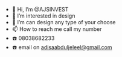 - 👋 Hi, I’m @AJSINVEST
- 👀 I’m interested in design 
- 💞️ I’m can design any type of your choose
- 📫 How to reach me call my number 
- ☎️ 08038682233
- ☎️ email on adisaabduljeleel@gmail.com

<!---
AJSINVEST/AJSINVEST is a ✨ special ✨ repository because its `README.md` (this file) appears on your GitHub profile.
You can click the Preview link to take a look at your changes.
--->
